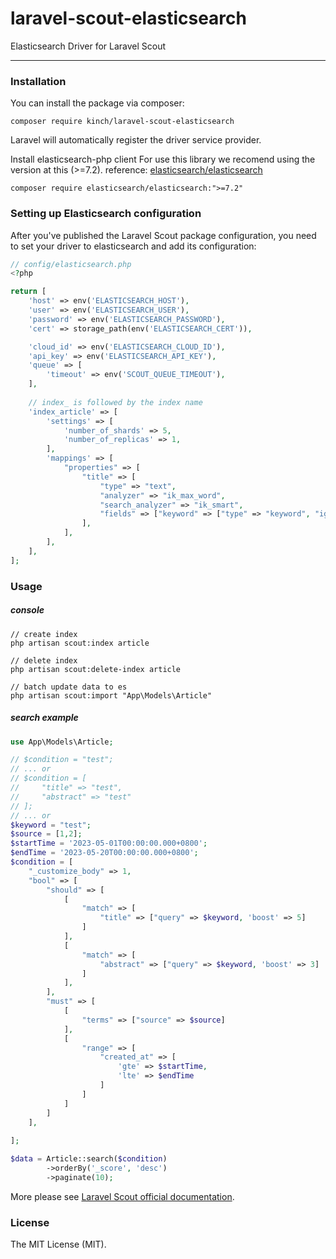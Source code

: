 # laravel-scout-elasticsearch

Elasticsearch Driver for Laravel Scout

--- 

### Installation
You can install the package via composer:

```shell
composer require kinch/laravel-scout-elasticsearch
```

Laravel will automatically register the driver service provider.

Install elasticsearch-php client
For use this library we recomend using the version at this (>=7.2). reference: [elasticsearch/elasticsearch](https://github.com/elastic/elasticsearch-php/tree/7.2)

```shell
composer require elasticsearch/elasticsearch:">=7.2"
```

### Setting up Elasticsearch configuration
After you've published the Laravel Scout package configuration, you need to set your driver to elasticsearch and add its configuration:
```php
// config/elasticsearch.php
<?php

return [
    'host' => env('ELASTICSEARCH_HOST'),
    'user' => env('ELASTICSEARCH_USER'),
    'password' => env('ELASTICSEARCH_PASSWORD'),
    'cert' => storage_path(env('ELASTICSEARCH_CERT')),

    'cloud_id' => env('ELASTICSEARCH_CLOUD_ID'),
    'api_key' => env('ELASTICSEARCH_API_KEY'),
    'queue' => [
        'timeout' => env('SCOUT_QUEUE_TIMEOUT'),
    ],
    
    // index_ is followed by the index name
    'index_article' => [
        'settings' => [
            'number_of_shards' => 5,
            'number_of_replicas' => 1,
        ],
        'mappings' => [
            "properties" => [
                "title" => [
                    "type" => "text",
                    "analyzer" => "ik_max_word",
                    "search_analyzer" => "ik_smart",
                    "fields" => ["keyword" => ["type" => "keyword", "ignore_above" => 256]],
                ],
            ],
        ],
    ],
];
```
### Usage
##### console
```shell
// create index
php artisan scout:index article

// delete index
php artisan scout:delete-index article

// batch update data to es
php artisan scout:import "App\Models\Article"

```
##### search example
```php
use App\Models\Article;

// $condition = "test";
// ... or
// $condition = [
//     "title" => "test",
//     "abstract" => "test"
// ];
// ... or
$keyword = "test";
$source = [1,2];
$startTime = '2023-05-01T00:00:00.000+0800';
$endTime = '2023-05-20T00:00:00.000+0800';
$condition = [
    "_customize_body" => 1,
    "bool" => [
        "should" => [
            [
                "match" => [
                    "title" => ["query" => $keyword, 'boost' => 5]
                ]
            ],
            [
                "match" => [
                    "abstract" => ["query" => $keyword, 'boost' => 3]
                ]
            ],
        ],
        "must" => [
            [
                "terms" => ["source" => $source]
            ],
            [
                "range" => [
                    "created_at" => [
                        'gte' => $startTime,
                        'lte' => $endTime
                    ]
                ]
            ]
        ]
    ],
     
];

$data = Article::search($condition)
        ->orderBy('_score', 'desc')
        ->paginate(10);
```
More please see [Laravel Scout official documentation](https://laravel.com/docs/10.x/scout).

### License
The MIT License (MIT).